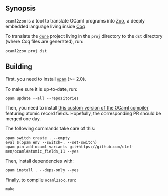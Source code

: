 ## Synopsis

`ocaml2zoo` is a tool to translate OCaml programs into [Zoo](https://github.com/clef-men/zoo), a deeply embedded language living inside [Coq](https://coq.inria.fr/).

To translate the [`dune`](https://dune.build/) project living in the `proj` directory to the `dst` directory (where Coq files are generated), run:

```
ocaml2zoo proj dst
```

## Building

First, you need to install [`opam`](https://opam.ocaml.org/) (>= 2.0).

To make sure it is up-to-date, run:

```
opam update --all --repositories
```

Then, you need to install [this custom version of the OCaml compiler](https://github.com/clef-men/ocaml/tree/atomic_fields_11) featuring atomic record fields.
Hopefully, the corresponding PR should be merged one day.

The following commands take care of this:

```
opam switch create . --empty
eval $(opam env --switch=. --set-switch)
opam pin add ocaml-variants git+https://github.com/clef-men/ocaml#atomic_fields_11 --yes
```

Then, install dependencies with:

```
opam install . --deps-only --yes
```

Finally, to compile `ocaml2zoo`, run:

```
make
```
